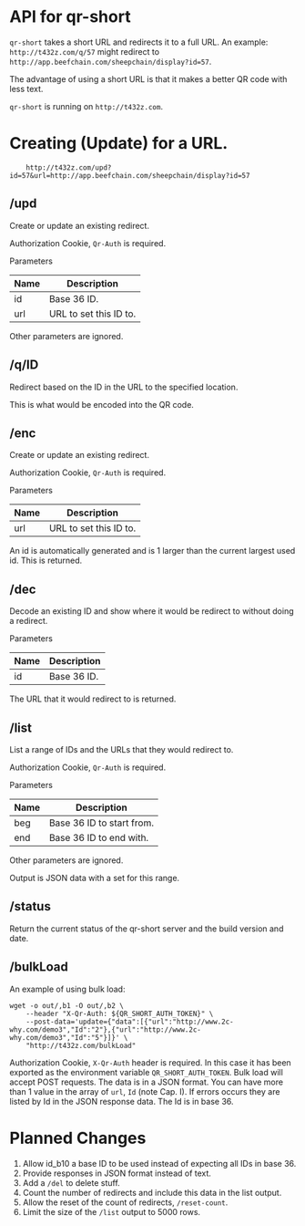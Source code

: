 # API for qr-short 

`qr-short` takes a short URL and redirects it to a full URL.  An example:
`http://t432z.com/q/57` might redirect to `http://app.beefchain.com/sheepchain/display?id=57`.

The advantage of using a short URL is that it makes a better QR code with less text.

`qr-short` is running on `http://t432z.com`.

# Creating (Update) for a URL.

```
	http://t432z.com/upd?id=57&url=http://app.beefchain.com/sheepchain/display?id=57
```

## /upd

Create or update an existing redirect.

Authorization Cookie, `Qr-Auth` is required.

Parameters

| Name     |  Description                                                                       |
|----------|------------------------------------------------------------------------------------|
| id       | Base 36 ID.                                                                        |
| url      | URL to set this ID to.                                                             |

Other parameters are ignored.


## /q/ID

Redirect based on the ID in the URL to the specified location.

This is what would be encoded into the QR code.





## /enc

Create or update an existing redirect.

Authorization Cookie, `Qr-Auth` is required.

Parameters

| Name     |  Description                                                                       |
|----------|------------------------------------------------------------------------------------|
| url      | URL to set this ID to.                                                             |

An id is automatically generated and is 1 larger than the current largest used id.
This is returned.



## /dec

Decode an existing ID and show where it would be redirect to without doing a redirect.

Parameters

| Name     |  Description                                                                       |
|----------|------------------------------------------------------------------------------------|
| id       | Base 36 ID.                                                                        |

The URL that it would redirect to is returned.


## /list

List a range of IDs and the URLs that they would redirect to.

Authorization Cookie, `Qr-Auth` is required.

Parameters

| Name     |  Description                                                                       |
|----------|------------------------------------------------------------------------------------|
| beg      | Base 36 ID to start from.                                                          |
| end      | Base 36 ID to end with.                                                            |

Other parameters are ignored.

Output is JSON data with a set for this range.


## /status

Return the current status of the qr-short server and the build version and date.



## /bulkLoad

An example of using bulk load:

```
wget -o out/,b1 -O out/,b2 \
	--header "X-Qr-Auth: ${QR_SHORT_AUTH_TOKEN}" \
	--post-data='update={"data":[{"url":"http://www.2c-why.com/demo3","Id":"2"},{"url":"http://www.2c-why.com/demo3","Id":"5"}]}' \
	"http://t432z.com/bulkLoad"
```

Authorization Cookie, `X-Qr-Auth` header is required.  In this case it has been exported as the environment variable `QR_SHORT_AUTH_TOKEN`.
Bulk load will accept POST requests.  The data is in a JSON format.  You can have more than 1 value in the array of `url`, `Id` (note Cap. I).
If errors occurs they are listed by Id in the JSON response data.  The Id is in base 36.


# Planned Changes

1. Allow id_b10 a base ID to be used instead of expecting all IDs in base 36.
2. Provide responses in JSON format instead of text.
3. Add a `/del` to delete stuff.
4. Count the number of redirects and include this data in the list output.
5. Allow the reset of the count of redirects, `/reset-count`.
6. Limit the size of the `/list` output to 5000 rows.







